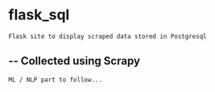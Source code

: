 # flask_sql

    Flask site to display scraped data stored in Postgresql
--
    Collected using Scrapy
--
    ML / NLP part to follow...
